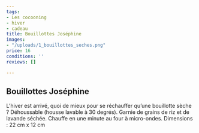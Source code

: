 ```yaml
---
tags:
- Les cocooning
- hiver
- cadeau
title: Bouillottes Joséphine
images:
- "/uploads/1_bouillottes_seches.png"
price: 16
conditions: ''
reviews: []

---
```

## Bouillottes Joséphine

L’hiver est arrivé, quoi de mieux pour se réchauffer qu’une bouillotte sèche ? Déhoussable (housse lavable à 30 degrés). Garnie de grains de riz et de lavande séchée. Chauffe en une minute au four à micro-ondes. Dimensions : 22 cm x 12 cm